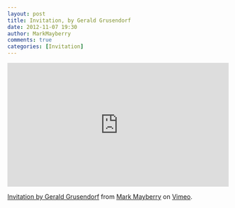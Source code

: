 ```yaml
---
layout: post
title: Invitation, by Gerald Grusendorf
date: 2012-11-07 19:30
author: MarkMayberry
comments: true
categories: [Invitation]
---
```

<iframe src="http://player.vimeo.com/video/53426674" width="500" height="281" frameborder="0" webkitAllowFullScreen mozallowfullscreen allowFullScreen></iframe> <p><a href="http://vimeo.com/53426674">Invitation by Gerald Grusendorf</a> from <a href="http://vimeo.com/ascoc">Mark Mayberry</a> on <a href="http://vimeo.com">Vimeo</a>.</p>
